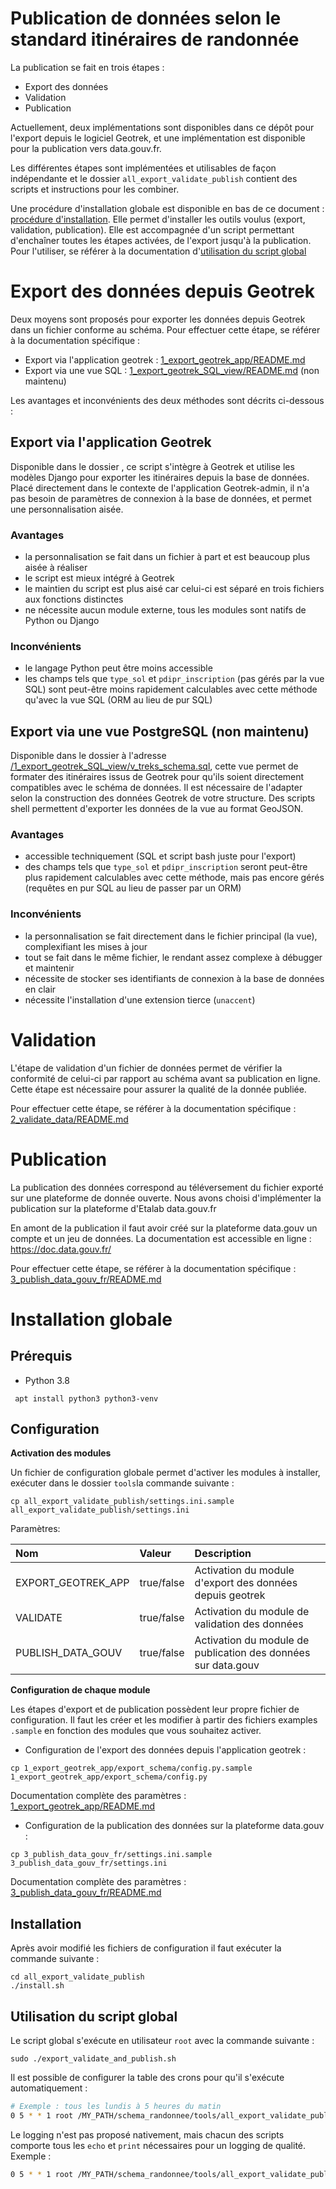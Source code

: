 # Publication de données selon le standard itinéraires de randonnée

La publication se fait en trois étapes :
 * Export des données
 * Validation
 * Publication

Actuellement, deux implémentations sont disponibles dans ce dépôt pour l'export depuis le logiciel Geotrek, et une implémentation est disponible pour la publication vers data.gouv.fr.

Les différentes étapes sont implémentées et utilisables de façon indépendante et le dossier `all_export_validate_publish` contient des scripts et instructions pour les combiner.

Une procédure d'installation globale est disponible en bas de ce document : [procédure d'installation](#installation-globale). Elle permet d'installer les outils voulus (export, validation, publication). Elle est accompagnée d'un script permettant d'enchaîner toutes les étapes activées, de l'export jusqu'à la publication.
Pour l'utiliser, se référer à la documentation d'[utilisation du script global](#utilisation-du-script-global)


# Export des données depuis Geotrek

Deux moyens sont proposés pour exporter les données depuis Geotrek dans un fichier conforme au schéma.
Pour effectuer cette étape, se référer à la documentation spécifique :
  * Export via l'application geotrek : [1_export_geotrek_app/README.md](./1_export_geotrek_app/README.md)
  * Export via une vue SQL : [1_export_geotrek_SQL_view/README.md](./1_export_geotrek_SQL_view/README.md) (non maintenu)
  
Les avantages et inconvénients des deux méthodes sont décrits ci-dessous :

## Export via l'application Geotrek

Disponible dans le dossier [](./1_export_geotrek_app), ce script s'intègre à Geotrek et utilise les modèles Django pour exporter les itinéraires depuis la base de données. Placé directement dans le contexte de l'application Geotrek-admin, il n'a pas besoin de paramètres de connexion à la base de données, et permet une personnalisation aisée.

### Avantages
 - la personnalisation se fait dans un fichier à part et est beaucoup plus aisée à réaliser
 - le script est mieux intégré à Geotrek
 - le maintien du script est plus aisé car celui-ci est séparé en trois fichiers aux fonctions distinctes
 - ne nécessite aucun module externe, tous les modules sont natifs de Python ou Django

### Inconvénients
 - le langage Python peut être moins accessible
 - les champs tels que `type_sol` et `pdipr_inscription` (pas gérés par la vue SQL) sont peut-être moins rapidement calculables avec cette méthode qu'avec la vue SQL (ORM au lieu de pur SQL)


## Export via une vue PostgreSQL (non maintenu)
Disponible dans le dossier à l'adresse [/1_export_geotrek_SQL_view/v_treks_schema.sql](1_export_geotrek_SQL_view/v_treks_schema.sql), cette vue permet de formater des itinéraires issus de Geotrek pour qu'ils soient directement compatibles avec le schéma de données. Il est nécessaire de l'adapter selon la construction des données Geotrek de votre structure.
Des scripts shell permettent d'exporter les données de la vue au format GeoJSON.

### Avantages
 - accessible techniquement (SQL et script bash juste pour l'export)
 - des champs tels que `type_sol` et `pdipr_inscription` seront peut-être plus rapidement calculables avec cette méthode, mais pas encore gérés (requêtes en pur SQL au lieu de passer par un ORM)
### Inconvénients
 - la personnalisation se fait directement dans le fichier principal (la vue), complexifiant les mises à jour
 - tout se fait dans le même fichier, le rendant assez complexe à débugger et maintenir
 - nécessite de stocker ses identifiants de connexion à la base de données en clair
 - nécessite l'installation d'une extension tierce (`unaccent`)

# Validation

L'étape de validation d'un fichier de données permet de vérifier la conformité de celui-ci par rapport au schéma avant sa publication en ligne. Cette étape est nécessaire pour assurer la qualité de la donnée publiée.

Pour effectuer cette étape, se référer à la documentation spécifique : [2_validate_data/README.md](./2_validate_data/README.md)



# Publication

La publication des données correspond au téléversement du fichier exporté sur une plateforme de donnée ouverte. Nous avons choisi d'implémenter la publication sur la plateforme d'Etalab data.gouv.fr

En amont de la publication il faut avoir créé sur la plateforme data.gouv un compte et un jeu de données. La documentation est accessible en ligne : https://doc.data.gouv.fr/



Pour effectuer cette étape, se référer à la documentation spécifique : [3_publish_data_gouv_fr/README.md](./3_publish_data_gouv_fr/README.md)


# Installation globale


## Prérequis

 * Python 3.8

```shell
 apt install python3 python3-venv
```

## Configuration

**Activation des modules**

Un fichier de configuration globale permet d'activer les modules à installer, exécuter dans le dossier `tools`la commande suivante :

```shell
cp all_export_validate_publish/settings.ini.sample all_export_validate_publish/settings.ini
```

Paramètres:

| Nom                 | Valeur          |  Description                                                   |
| :------------------ |:--------------- | :------------------------------------------------------------- |
| EXPORT_GEOTREK_APP  |  true/false     |  Activation du module d'export des données depuis geotrek      |
| VALIDATE            |  true/false     |  Activation du module de validation des données                |
| PUBLISH_DATA_GOUV   |  true/false     |  Activation du module de publication des données sur data.gouv |


**Configuration de chaque module**


Les étapes d'export et de publication possèdent leur propre fichier de configuration. Il faut les créer et les modifier à partir des fichiers examples `.sample` en fonction des modules que vous souhaitez activer.


 * Configuration de l'export des données depuis l'application geotrek :
```shell
cp 1_export_geotrek_app/export_schema/config.py.sample 1_export_geotrek_app/export_schema/config.py
```
Documentation complète des paramètres : [1_export_geotrek_app/README.md](./1_export_geotrek_app/README.md)


 * Configuration de la publication des données sur la plateforme data.gouv :
```shell
cp 3_publish_data_gouv_fr/settings.ini.sample 3_publish_data_gouv_fr/settings.ini
```

Documentation complète des paramètres : [3_publish_data_gouv_fr/README.md](./3_publish_data_gouv_fr/README.md)
## Installation

Après avoir modifié les fichiers de configuration il faut exécuter la commande suivante :
``` shell
cd all_export_validate_publish
./install.sh
```

## Utilisation du script global

Le script global s'exécute en utilisateur `root` avec la commande suivante :
``` shell
sudo ./export_validate_and_publish.sh
```

Il est possible de configurer la table des crons pour qu'il s'exécute automatiquement :

```sh
# Exemple : tous les lundis à 5 heures du matin
0 5 * * 1 root /MY_PATH/schema_randonnee/tools/all_export_validate_publish/export_validate_and_publish.sh
```

Le logging n'est pas proposé nativement, mais chacun des scripts comporte tous les `echo` et `print` nécessaires pour un logging de qualité. Exemple :
```sh
0 5 * * 1 root /MY_PATH/schema_randonnee/tools/all_export_validate_publish/export_validate_and_publish.sh >> /MY_PATH/schema_randonnee/tools/generated_data/export_validate_publish.log
```

